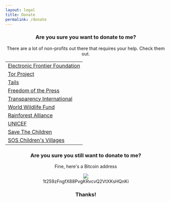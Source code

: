 ```yaml
---
layout: legal
title: Donate
permalink: /donate
---
```

<center><h3>Are you sure you want to donate to me?</h3>
<p>There are a lot of non-profits out there that requires your help. Check them out.</p>
<table border="0">
<tbody>
<tr>
<td><a href="https://supporters.eff.org/donate" rel="noopener nofollow noreferrer">Electronic Frontier Foundation</a></td>
</tr>
<tr>
<td><a href="https://donate.torproject.org/" rel="noopener nofollow noreferrer">Tor Project</a></td>
</tr>
<tr>
<td><a href="https://tails.boum.org/donate/index.en.html" rel="noopener nofollow noreferrer">Tails</a></td>
</tr>
<tr>
<td><a href="https://freedom.press/donate/" rel="noopener nofollow noreferrer">Freedom of the Press</a></td>
</tr>
<tr>
<td><a href="https://www.transparency.org/donate" rel="noopener nofollow noreferrer">Transparency International</a></td>
</tr>
<tr>
<td><a href="https://support.worldwildlife.org/site/SPageServer?pagename=donate_to_charity" rel="noopener nofollow noreferrer">World Wildlife Fund</a></td>
</tr>
<tr>
<td><a href="https://www.rainforest-alliance.org/support" rel="noopener nofollow noreferrer">Rainforest Alliance</a></td>
</tr>
<tr>
<td><a href="https://support.unicef.org/campaign/donate-now/donate" rel="noopener nofollow noreferrer">UNICEF</a></td>
</tr>
<tr>
<td><a href="https://secure.savethechildren.org/site/Global_Action_Fund/apps/ka/sd/donor.asp" rel="noopener nofollow noreferrer">Save The Children</a></td>
</tr>
<tr>
<td><a href="https://www.sos-childrensvillages.org/what-you-can-do/what-you-can-do-individual-donors/donation/donate-online" rel="noopener nofollow noreferrer">SOS Children's Villages</a></td>
</tr>
</tbody>
</table>
<h3>Are you sure you still want to donate to me?</h3>
<p>Fine, here's a Bitcoin address</p>
<a id="donation"><img src="{{ site.url }}/assets/images/data/bitcoin.png"><br/>1t259zFngfX88PvgKRvcvQ2VtXKsHQnKi</a>
<h3>Thanks!</h3></center>

